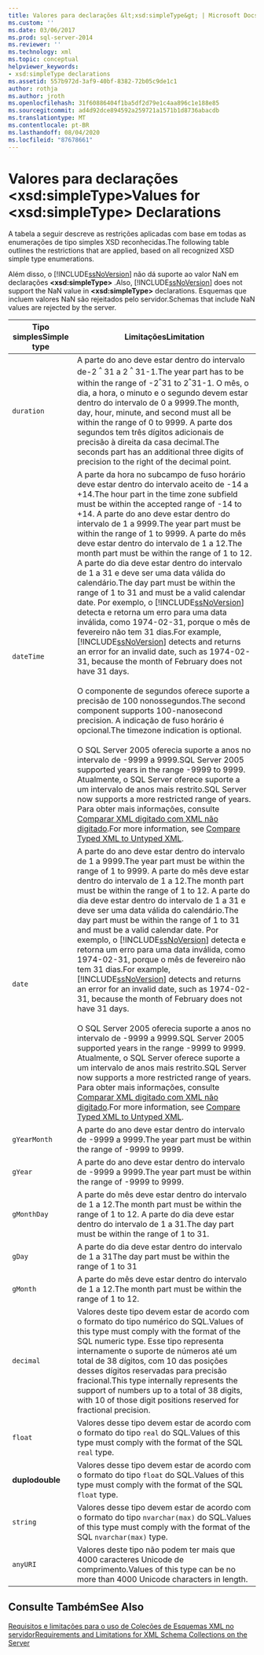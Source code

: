 ```yaml
---
title: Valores para declarações &lt;xsd:simpleType&gt; | Microsoft Docs
ms.custom: ''
ms.date: 03/06/2017
ms.prod: sql-server-2014
ms.reviewer: ''
ms.technology: xml
ms.topic: conceptual
helpviewer_keywords:
- xsd:simpleType declarations
ms.assetid: 557b972d-3af9-40bf-8382-72b05c9de1c1
author: rothja
ms.author: jroth
ms.openlocfilehash: 31f60886404f1ba5df2d79e1c4aa896c1e188e85
ms.sourcegitcommit: ad4d92dce894592a259721a1571b1d8736abacdb
ms.translationtype: MT
ms.contentlocale: pt-BR
ms.lasthandoff: 08/04/2020
ms.locfileid: "87678661"
---
```

# <a name="values-for-ltxsdsimpletypegt-declarations"></a><span data-ttu-id="df55f-102">Valores para declarações &lt;xsd:simpleType&gt;</span><span class="sxs-lookup"><span data-stu-id="df55f-102">Values for &lt;xsd:simpleType&gt; Declarations</span></span>
  <span data-ttu-id="df55f-103">A tabela a seguir descreve as restrições aplicadas com base em todas as enumerações de tipo simples XSD reconhecidas.</span><span class="sxs-lookup"><span data-stu-id="df55f-103">The following table outlines the restrictions that are applied, based on all recognized XSD simple type enumerations.</span></span>  
  
 <span data-ttu-id="df55f-104">Além disso, o [!INCLUDE[ssNoVersion](../../includes/ssnoversion-md.md)] não dá suporte ao valor NaN em declarações **\<xsd:simpleType>** .</span><span class="sxs-lookup"><span data-stu-id="df55f-104">Also, [!INCLUDE[ssNoVersion](../../includes/ssnoversion-md.md)] does not support the NaN value in **\<xsd:simpleType>** declarations.</span></span> <span data-ttu-id="df55f-105">Esquemas que incluem valores NaN são rejeitados pelo servidor.</span><span class="sxs-lookup"><span data-stu-id="df55f-105">Schemas that include NaN values are rejected by the server.</span></span>  
  
|<span data-ttu-id="df55f-106">Tipo simples</span><span class="sxs-lookup"><span data-stu-id="df55f-106">Simple type</span></span>|<span data-ttu-id="df55f-107">Limitações</span><span class="sxs-lookup"><span data-stu-id="df55f-107">Limitation</span></span>|  
|-----------------|----------------|  
|`duration`|<span data-ttu-id="df55f-108">A parte do ano deve estar dentro do intervalo de-2 <sup>^</sup> 31 a 2 <sup>^</sup> 31-1.</span><span class="sxs-lookup"><span data-stu-id="df55f-108">The year part has to be within the range of -2<sup>^</sup>31 to 2<sup>^</sup>31-1.</span></span> <span data-ttu-id="df55f-109">O mês, o dia, a hora, o minuto e o segundo devem estar dentro do intervalo de 0 a 9999.</span><span class="sxs-lookup"><span data-stu-id="df55f-109">The month, day, hour, minute, and second must all be within the range of 0 to 9999.</span></span> <span data-ttu-id="df55f-110">A parte dos segundos tem três dígitos adicionais de precisão à direita da casa decimal.</span><span class="sxs-lookup"><span data-stu-id="df55f-110">The seconds part has an additional three digits of precision to the right of the decimal point.</span></span>|  
|`dateTime`|<span data-ttu-id="df55f-111">A parte da hora no subcampo de fuso horário deve estar dentro do intervalo aceito de -14 a +14.</span><span class="sxs-lookup"><span data-stu-id="df55f-111">The hour part in the time zone subfield must be within the accepted range of -14 to +14.</span></span> <span data-ttu-id="df55f-112">A parte do ano deve estar dentro do intervalo de 1 a 9999.</span><span class="sxs-lookup"><span data-stu-id="df55f-112">The year part must be within the range of 1 to 9999.</span></span> <span data-ttu-id="df55f-113">A parte do mês deve estar dentro do intervalo de 1 a 12.</span><span class="sxs-lookup"><span data-stu-id="df55f-113">The month part must be within the range of 1 to 12.</span></span> <span data-ttu-id="df55f-114">A parte do dia deve estar dentro do intervalo de 1 a 31 e deve ser uma data válida do calendário.</span><span class="sxs-lookup"><span data-stu-id="df55f-114">The day part must be within the range of 1 to 31 and must be a valid calendar date.</span></span> <span data-ttu-id="df55f-115">Por exemplo, o [!INCLUDE[ssNoVersion](../../includes/ssnoversion-md.md)] detecta e retorna um erro para uma data inválida, como 1974-02-31, porque o mês de fevereiro não tem 31 dias.</span><span class="sxs-lookup"><span data-stu-id="df55f-115">For example, [!INCLUDE[ssNoVersion](../../includes/ssnoversion-md.md)] detects and returns an error for an invalid date, such as 1974-02-31, because the month of February does not have 31 days.</span></span><br /><br /> <span data-ttu-id="df55f-116">O componente de segundos oferece suporte a precisão de 100 nonossegundos.</span><span class="sxs-lookup"><span data-stu-id="df55f-116">The second component supports 100-nanosecond precision.</span></span> <span data-ttu-id="df55f-117">A indicação de fuso horário é opcional.</span><span class="sxs-lookup"><span data-stu-id="df55f-117">The timezone indication is optional.</span></span><br /><br /> <span data-ttu-id="df55f-118">O SQL Server 2005 oferecia suporte a anos no intervalo de -9999 a 9999.</span><span class="sxs-lookup"><span data-stu-id="df55f-118">SQL Server 2005 supported years in the range -9999 to 9999.</span></span> <span data-ttu-id="df55f-119">Atualmente, o SQL Server oferece suporte a um intervalo de anos mais restrito.</span><span class="sxs-lookup"><span data-stu-id="df55f-119">SQL Server now supports a more restricted range of years.</span></span> <span data-ttu-id="df55f-120">Para obter mais informações, consulte [Comparar XML digitado com XML não digitado](compare-typed-xml-to-untyped-xml.md).</span><span class="sxs-lookup"><span data-stu-id="df55f-120">For more information, see [Compare Typed XML to Untyped XML](compare-typed-xml-to-untyped-xml.md).</span></span>|  
|`date`|<span data-ttu-id="df55f-121">A parte do ano deve estar dentro do intervalo de 1 a 9999.</span><span class="sxs-lookup"><span data-stu-id="df55f-121">The year part must be within the range of 1 to 9999.</span></span> <span data-ttu-id="df55f-122">A parte do mês deve estar dentro do intervalo de 1 a 12.</span><span class="sxs-lookup"><span data-stu-id="df55f-122">The month part must be within the range of 1 to 12.</span></span> <span data-ttu-id="df55f-123">A parte do dia deve estar dentro do intervalo de 1 a 31 e deve ser uma data válida do calendário.</span><span class="sxs-lookup"><span data-stu-id="df55f-123">The day part must be within the range of 1 to 31 and must be a valid calendar date.</span></span> <span data-ttu-id="df55f-124">Por exemplo, o [!INCLUDE[ssNoVersion](../../includes/ssnoversion-md.md)] detecta e retorna um erro para uma data inválida, como 1974-02-31, porque o mês de fevereiro não tem 31 dias.</span><span class="sxs-lookup"><span data-stu-id="df55f-124">For example, [!INCLUDE[ssNoVersion](../../includes/ssnoversion-md.md)] detects and returns an error for an invalid date, such as 1974-02-31, because the month of February does not have 31 days.</span></span><br /><br /> <span data-ttu-id="df55f-125">O SQL Server 2005 oferecia suporte a anos no intervalo de -9999 a 9999.</span><span class="sxs-lookup"><span data-stu-id="df55f-125">SQL Server 2005 supported years in the range -9999 to 9999.</span></span> <span data-ttu-id="df55f-126">Atualmente, o SQL Server oferece suporte a um intervalo de anos mais restrito.</span><span class="sxs-lookup"><span data-stu-id="df55f-126">SQL Server now supports a more restricted range of years.</span></span> <span data-ttu-id="df55f-127">Para obter mais informações, consulte [Comparar XML digitado com XML não digitado](compare-typed-xml-to-untyped-xml.md).</span><span class="sxs-lookup"><span data-stu-id="df55f-127">For more information, see [Compare Typed XML to Untyped XML](compare-typed-xml-to-untyped-xml.md).</span></span>|  
|`gYearMonth`|<span data-ttu-id="df55f-128">A parte do ano deve estar dentro do intervalo de -9999 a 9999.</span><span class="sxs-lookup"><span data-stu-id="df55f-128">The year part must be within the range of -9999 to 9999.</span></span>|  
|`gYear`|<span data-ttu-id="df55f-129">A parte do ano deve estar dentro do intervalo de -9999 a 9999.</span><span class="sxs-lookup"><span data-stu-id="df55f-129">The year part must be within the range of -9999 to 9999.</span></span>|  
|`gMonthDay`|<span data-ttu-id="df55f-130">A parte do mês deve estar dentro do intervalo de 1 a 12.</span><span class="sxs-lookup"><span data-stu-id="df55f-130">The month part must be within the range of 1 to 12.</span></span> <span data-ttu-id="df55f-131">A parte do dia deve estar dentro do intervalo de 1 a 31.</span><span class="sxs-lookup"><span data-stu-id="df55f-131">The day part must be within the range of 1 to 31.</span></span>|  
|`gDay`|<span data-ttu-id="df55f-132">A parte do dia deve estar dentro do intervalo de 1 a 31</span><span class="sxs-lookup"><span data-stu-id="df55f-132">The day part must be within the range of 1 to 31</span></span>|  
|`gMonth`|<span data-ttu-id="df55f-133">A parte do mês deve estar dentro do intervalo de 1 a 12.</span><span class="sxs-lookup"><span data-stu-id="df55f-133">The month part must be within the range of 1 to 12.</span></span>|  
|`decimal`|<span data-ttu-id="df55f-134">Valores deste tipo devem estar de acordo com o formato do tipo numérico do SQL.</span><span class="sxs-lookup"><span data-stu-id="df55f-134">Values of this type must comply with the format of the SQL numeric type.</span></span> <span data-ttu-id="df55f-135">Esse tipo representa internamente o suporte de números até um total de 38 dígitos, com 10 das posições desses dígitos reservadas para precisão fracional.</span><span class="sxs-lookup"><span data-stu-id="df55f-135">This type internally represents the support of numbers up to a total of 38 digits, with 10 of those digit positions reserved for fractional precision.</span></span>|  
|`float`|<span data-ttu-id="df55f-136">Valores desse tipo devem estar de acordo com o formato do tipo `real` do SQL.</span><span class="sxs-lookup"><span data-stu-id="df55f-136">Values of this type must comply with the format of the SQL `real` type.</span></span>|  
|<span data-ttu-id="df55f-137">**duplo**</span><span class="sxs-lookup"><span data-stu-id="df55f-137">**double**</span></span>|<span data-ttu-id="df55f-138">Valores desse tipo devem estar de acordo com o formato do tipo `float` do SQL.</span><span class="sxs-lookup"><span data-stu-id="df55f-138">Values of this type must comply with the format of the SQL `float` type.</span></span>|  
|`string`|<span data-ttu-id="df55f-139">Valores desse tipo devem estar de acordo com o formato do tipo `nvarchar(max)` do SQL.</span><span class="sxs-lookup"><span data-stu-id="df55f-139">Values of this type must comply with the format of the SQL `nvarchar(max)` type.</span></span>|  
|`anyURI`|<span data-ttu-id="df55f-140">Valores deste tipo não podem ter mais que 4000 caracteres Unicode de comprimento.</span><span class="sxs-lookup"><span data-stu-id="df55f-140">Values of this type can be no more than 4000 Unicode characters in length.</span></span>|  
  
## <a name="see-also"></a><span data-ttu-id="df55f-141">Consulte Também</span><span class="sxs-lookup"><span data-stu-id="df55f-141">See Also</span></span>  
 [<span data-ttu-id="df55f-142">Requisitos e limitações para o uso de Coleções de Esquemas XML no servidor</span><span class="sxs-lookup"><span data-stu-id="df55f-142">Requirements and Limitations for XML Schema Collections on the Server</span></span>](requirements-and-limitations-for-xml-schema-collections-on-the-server.md)  
  
  
